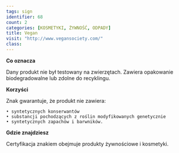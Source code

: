 ```yaml
---
tags: sign
identifier: 68
count: 2
categories: [KOSMETYKI, ŻYWNOŚĆ, ODPADY]
title: Vegan
visit: "http://www.vegansociety.com/"
class: 
---
```

**Co oznacza**

Dany produkt nie był testowany na zwierzętach. Zawiera opakowanie biodegradowalne lub zdolne do recyklingu.

**Korzyści**

Znak gwarantuje, że produkt nie zawiera:

	• syntetycznych konserwantów
	• substancji pochodzących z roślin modyfikowanych genetycznie
	• syntetycznych zapachów i barwników.

**Gdzie znajdziesz**

Certyfikacja znakiem obejmuje produkty żywnościowe i kosmetyki.
